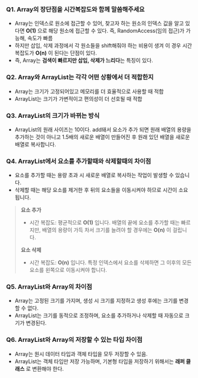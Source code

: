 ### Q1. Array의 장단점을 시간복잡도와 함께 말씀해주세요
- Array는 인덱스로 원소에 접근할 수 있어, 찾고자 하는 원소의 인덱스 값을 알고 있다면 **O(1)** 으로 해당 원소에 접근할 수 있다. 즉, RandomAccess(임의 접근)가 가능해, 속도가 빠름
- 하지만 삽입, 삭제 과정에서 각 원소들을 shift해줘야 하는 비용이 생겨 이 경우 시간 복잡도가 **O(n)** 이 된다는 단점이 있다. 
- 즉, Array는 **검색이 빠르지만 삽입, 삭제가 느리다**는 특징이 있다.

### Q2. Array와 ArrayList는 각각 어떤 상황에서 더 적합한지
- Array는 크기가 고정되어있고 메모리를 더 효율적으로 사용할 때 적합
- ArrayList는 크기가 가변적이고 편의성이 더 선호될 때 적합

### Q3. ArrayList의 크기가 바뀌는 방식
- ArrayList의 원래 사이즈는 10이다. add돼서 요소가 추가 되면 원래 배열의 용량을 추가하는 것이 아니고 1.5배의 새로운 배열이 만들어진 후 원래 있던 배열을 새로운 배열로 복사합니다.

### Q4.  ArrayList에서 요소를 추가할때와 삭제할때의 차이점
- 요소를 추가할 때는 용량 초과 시 새로운 배열로 복사하는 작업이 발생할 수 있습니다. 
- 삭제할 때는 해당 요소를 제거한 후 뒤의 요소들을 이동시켜야 하므로 시간이 소요됩니다.
> **요소 추가**
> - 시간 복잡도: 평균적으로 **O(1)** 입니다. 배열의 끝에 요소를 추가할 때는 빠르지만, 배열의 용량이 가득 차서 크기를 늘려야 할 경우에는 **O(n)** 이 걸립니다.  
>
> **요소 삭제**
> - 시간 복잡도: **O(n)** 입니다. 특정 인덱스에서 요소를 삭제하면 그 이후의 모든 요소를 왼쪽으로 이동시켜야 합니다.

### Q5. ArrayList와 Array의 차이점
- Array는 고정된 크기를 가지며, 생성 시 크기를 지정하고 생성 후에는 크기를 변경할 수 없다.
- ArrayList는 크기를 동적으로 조정하며, 요소를 추가하거나 삭제할 때 자동으로 크기가 변경된다.

### Q6. ArrayList와 Array의 저장할 수 있는 타입 차이점
- Array는 원시 데이터 타입과 객체 타입을 모두 저장할 수 있음.
- ArrayList는 객체 타입만 저장 가능하며, 기본형 타입을 저장하기 위해서는 **래퍼 클래스** 로 변환해야 한다.

